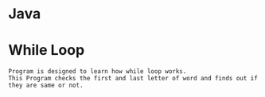 # Java

# While Loop 
    Program is designed to learn how while loop works.
    This Program checks the first and last letter of word and finds out if they are same or not. 
